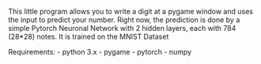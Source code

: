 This little program allows you to write a digit at a pygame window and uses the input to predict your number. 
Right now, the prediction is done by a simple Pytorch Neuronal Network with 2 hidden layers, each with 784 (28*28) notes. 
It is trained on the MNIST Dataset

Requirements: 
    - python 3.x
    - pygame
    - pytorch 
    - numpy 